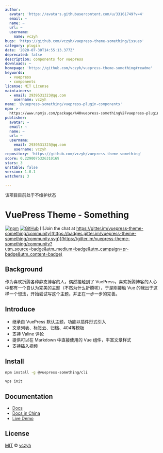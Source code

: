 ```yaml
---
author:
  avatar: 'https://avatars.githubusercontent.com/u/33161749?v=4'
  email: ~
  name: ~
  url: ~
  username:
    name: vczyh
bugs: 'https://github.com/vczyh/vuepress-theme-something/issues'
category: plugin
date: '2020-07-30T14:55:13.377Z'
deprecated: false
description: components for vuepress
downloads: ~
homepage: 'https://github.com/vczyh/vuepress-theme-something#readme'
keywords:
  - vuepress
  - components
license: MIT License
maintainers:
  - email: 2939531323@qq.com
    username: vczyh
name: '@vuepress-something/vuepress-plugin-components'
npm: >-
  https://www.npmjs.com/package/%40vuepress-something%2Fvuepress-plugin-components
publisher:
  avatar: ~
  email: ~
  name: ~
  url: ~
  username:
    email: 2939531323@qq.com
    username: vczyh
repository: 'https://github.com/vczyh/vuepress-theme-something'
score: 0.2290075326310169
stars: 3
unstable: false
version: 1.0.1
watchers: 3

---
```



该项目目前处于不维护状态

# VuePress Theme - Something

[![npm](https://img.shields.io/npm/v/vuepress-theme-something)](https://www.npmjs.com/package/vuepress-theme-something)
[![GitHub](https://img.shields.io/github/license/vczyh/vuepress-theme-something)](https://github.com/vczyh/vuepress-theme-something/blob/master/LICENSE)
[![Join the chat at https://gitter.im/vuepress-theme-something/community](https://badges.gitter.im/vuepress-theme-something/community.svg)](https://gitter.im/vuepress-theme-something/community?utm_source=badge&utm_medium=badge&utm_campaign=pr-badge&utm_content=badge)

## Background

作为喜欢折腾各种静态博客的人，偶然接触到了 VuePress，喜欢折腾博客的人心中都有一个自认为完美的主题（不然为什么折腾呢），于是刚接触 Vue 的我出于这样一个想法，开始尝试写这个主题，并正在一步一步的完善。

## Introduce

  - 继承自 VuePress 默认主题，功能以插件形式引入
  - 文章列表、标签云、归档、404等模板
  - 支持 Valine 评论
  - 提供可以在 Markdown 中直接使用的 Vue 组件，丰富文章样式
  - 支持插入视频


## Install

```bash
npm install -g @vuepress-something/cli
```

```bash
vps init
```

## Documentation

  - [Docs](https://vczyh.github.io/)
  - [Docs in China](http://vuepress-something.zhangeek.com/)
  - [Live Demo](http://zhangeek.com)

## License

[MIT](https://github.com/vczyh/vuepress-theme-something/blob/master/LICENSE) © [vczyh](https://github.com/vczyh)

